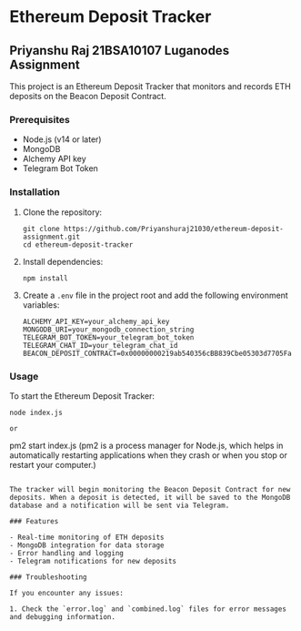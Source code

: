 # Ethereum Deposit Tracker

## Priyanshu Raj 21BSA10107 Luganodes Assignment

This project is an Ethereum Deposit Tracker that monitors and records ETH deposits on the Beacon Deposit Contract.

### Prerequisites

- Node.js (v14 or later)
- MongoDB
- Alchemy API key
- Telegram Bot Token

### Installation

1. Clone the repository:
   ```
   git clone https://github.com/Priyanshuraj21030/ethereum-deposit-assignment.git
   cd ethereum-deposit-tracker
   ```

2. Install dependencies:
   ```
   npm install
   ```

3. Create a `.env` file in the project root and add the following environment variables:
   ```
   ALCHEMY_API_KEY=your_alchemy_api_key
   MONGODB_URI=your_mongodb_connection_string
   TELEGRAM_BOT_TOKEN=your_telegram_bot_token
   TELEGRAM_CHAT_ID=your_telegram_chat_id
   BEACON_DEPOSIT_CONTRACT=0x00000000219ab540356cBB839Cbe05303d7705Fa
   ```

### Usage

To start the Ethereum Deposit Tracker:

```
node index.js

or 

```
pm2 start index.js (pm2 is a process manager for Node.js, which helps in automatically restarting applications when they crash or when you stop or restart your computer.)
```

The tracker will begin monitoring the Beacon Deposit Contract for new deposits. When a deposit is detected, it will be saved to the MongoDB database and a notification will be sent via Telegram.

### Features

- Real-time monitoring of ETH deposits
- MongoDB integration for data storage
- Error handling and logging
- Telegram notifications for new deposits

### Troubleshooting

If you encounter any issues:

1. Check the `error.log` and `combined.log` files for error messages and debugging information.